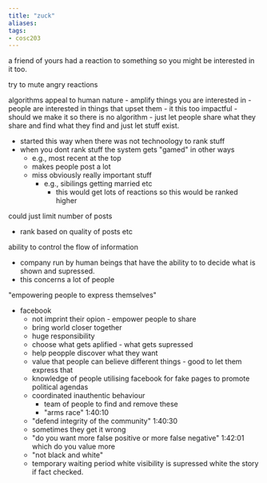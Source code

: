 ```yaml
---
title: "zuck"
aliases: 
tags: 
- cosc203
---
```


a friend of yours had a reaction to something so you might be interested in it too.

try to mute angry reactions


algorithms appeal to human nature - amplify things you are interested in - people are interested in things that upset them - it this too impactful - should we make it so there is no algorithm - just let people share what they share and find what they find and just let stuff exist.

- started this way when there was not technoology to rank stuff
- when you dont rank stuff the system gets "gamed" in other ways
	- e.g., most recent at the top
	- makes people post a lot
	- miss obviously really important stuff
		- e.g., sibilings getting married etc
			- this would get lots of reactions so this would be ranked higher

could just limit number of posts
- rank based on quality of posts etc



ability to control the flow of information
- company run by human beings that have the ability to to decide what is shown and supressed.
- this concerns a lot of people

"empowering people to express themselves"

- facebook
	- not imprint their opion - empower people to share 
	- bring world closer together
	- huge responsibility
	- choose what gets aplified - what gets supressed
	- help peopple discover what they want
	- value that people can believe different things - good to let them express that
	- knowledge of people utilising facebook for fake pages to promote political agendas
	- coordinated inauthentic behaviour
		- team of people to find and remove these
		- "arms race" 1:40:10
	- "defend integrity of the community" 1:40:30
	- sometimes they get it wrong
	- "do you want more false positive or more false negative" 1:42:01 which do you value more
	- "not black and white" 
	- temporary waiting period white visibility is supressed white the story if fact checked.